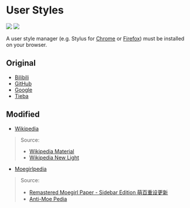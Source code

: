 # User Styles

![](https://img.shields.io/badge/ORIGINAL-4-blue.svg?style=for-the-badge)
![](https://img.shields.io/badge/MODIFIED-2-orange.svg?style=for-the-badge)

A user style manager (e.g. Stylus for [Chrome](https://chrome.google.com/webstore/detail/stylus/clngdbkpkpeebahjckkjfobafhncgmne) or [Firefox](https://addons.mozilla.org/firefox/addon/styl-us/)) must be installed on your browser.

## Original

- [Bilibili](https://github.com/kidonng/cherry/raw/master/styles/bilibili.user.css)
- [GitHub](https://github.com/kidonng/cherry/raw/master/styles/github.user.css)
- [Google](https://github.com/kidonng/cherry/raw/master/styles/google.user.css)
- [Tieba](https://github.com/kidonng/cherry/raw/master/styles/tieba.user.css)

## Modified

- [Wikipedia](https://github.com/kidonng/cherry/raw/master/styles/wikipedia.user.css)

> Source:
> - [Wikipedia Material](https://userstyles.org/styles/140009/wikipedia-material)
> - [Wikipedia New Light](https://userstyles.org/styles/139227/wikipedia-new-light)

- [Moegirlpedia](https://github.com/kidonng/cherry/raw/master/styles/moegirl.user.css)

> Source:
> - [Remastered Moegirl Paper - Sidebar Edition 萌百重设更新](https://userstyles.org/styles/163374/remastered-moegirl-paper-sidebar-edition)
> - [Anti-Moe Pedia](https://userstyles.org/styles/145419/anti-moe-pedia)
